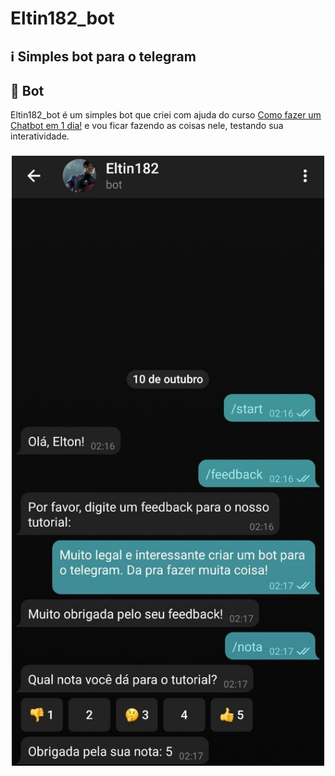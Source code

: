 # Eltin182_bot

## :information_source: Simples bot para o telegram

## 👾 Bot

Eltin182_bot é um simples bot que criei com ajuda do curso [Como fazer um Chatbot em 1 dia!](https://www.udemy.com/course/como-fazer-um-chatbot-em-1-dia/) e vou ficar fazendo as coisas nele, testando sua interatividade.

<h3 align="center">
    <img alt="Tela do Bot" title="Tela do Bot" src="bot.jpeg" width="500px" />
</h3>